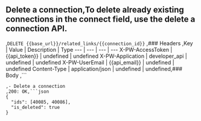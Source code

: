 ## Delete a connection,To delete already existing connections in the connect field, use the delete a connection API.
,```DELETE {{base_url}}/related_links/{{connection_id}}```
,### Headers
,Key | Value | Description | Type
--- | --- | --- | ---
X-PW-AccessToken | {{api_token}} | undefined | undefined
X-PW-Application | developer_api | undefined | undefined
X-PW-UserEmail | {{api_email}} | undefined | undefined
Content-Type | application/json | undefined | undefined,### Body
,```

```,### Example Responses
,- Delete a connection
,200: OK,```json
{
  "ids": [40085, 40086],
  "is_deleted": true
}
```
